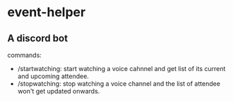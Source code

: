 # event-helper
## A discord bot


commands:
- /startwatching: start watching a voice cahnnel and get list of its current and upcoming attendee.
- /stopwatching: stop watching a voice channel and the list of attendee won't get updated onwards.
